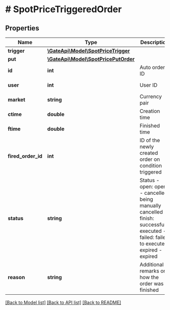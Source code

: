 # # SpotPriceTriggeredOrder

## Properties

Name | Type | Description | Notes
------------ | ------------- | ------------- | -------------
**trigger** | [**\GateApi\Model\SpotPriceTrigger**](SpotPriceTrigger.md) |  | 
**put** | [**\GateApi\Model\SpotPricePutOrder**](SpotPricePutOrder.md) |  | 
**id** | **int** | Auto order ID | [optional] [readonly] 
**user** | **int** | User ID | [optional] [readonly] 
**market** | **string** | Currency pair | 
**ctime** | **double** | Creation time | [optional] [readonly] 
**ftime** | **double** | Finished time | [optional] [readonly] 
**fired_order_id** | **int** | ID of the newly created order on condition triggered | [optional] [readonly] 
**status** | **string** | Status  - open: open - cancelled: being manually cancelled - finish: successfully executed - failed: failed to execute - expired - expired | [optional] [readonly] 
**reason** | **string** | Additional remarks on how the order was finished | [optional] [readonly] 

[[Back to Model list]](../../README.md#documentation-for-models) [[Back to API list]](../../README.md#documentation-for-api-endpoints) [[Back to README]](../../README.md)
